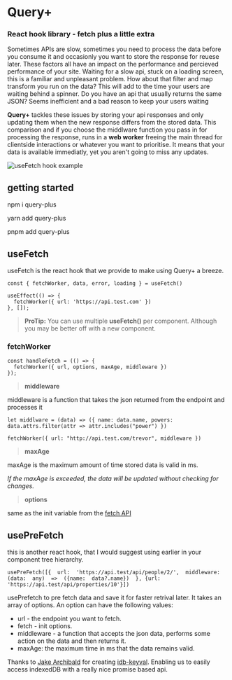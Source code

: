 #  Query+
### React hook library - fetch plus a little extra

  

  

Sometimes APIs are slow, sometimes you need to process the data before you consume it and occasionly you want to store the response for reuese later. These factors all have an impact on the performance and percieved performance of your site. Waiting for a slow api, stuck on a loading screen, this is a familiar and unpleasant problem. How about that filter and map transform you run on the data? This will add to the time your users are waiting behind a spinner. Do you have an api that usually returns the same JSON? Seems inefficient and a bad reason to keep your users waiting

  

**Query+** tackles these issues by storing your api responses and only updating them when the new response differs from the stored data. This comparison and if you choose the middlware function you pass in for processing the response, runs in a **web worker** freeing the main thread for clientside interactions or whatever you want to prioritise. It means that your data is available immediatly, yet you aren't going to miss any updates.

  

![useFetch hook example](https://repository-images.githubusercontent.com/505699390/e7071961-16bf-4dc2-b31e-f72eca2940a5)

  

##  getting started

  

npm i query-plus

  

yarn add query-plus

  

pnpm add query-plus

  

##  useFetch

  

  

useFetch is the react hook that we provide to make using Query+ a breeze.

  

  

    const { fetchWorker, data, error, loading } = useFetch()
    
    useEffect(() => {
      fetchWorker({ url: 'https://api.test.com' })
    }, []);

  

>  **ProTip:** You can use multiple **useFetch()** per component. Although you may be better off with a new component.

  

  

###  fetchWorker

  

    const handleFetch = (() => {
      fetchWorker({ url, options, maxAge, middleware })
    });

  

>  **middleware**

  

middleware is a function that takes the json returned from the endpoint and processes it

  

    let middlware = (data) => ({ name: data.name, powers: data.attrs.filter(attr => attr.includes("power") })
    
    fetchWorker({ url: "http://api.test.com/trevor", middleware })

  

>  **maxAge**

  

maxAge is the maximum amount of time stored data is valid in ms.

*If the maxAge is exceeded, the data will be updated without checking for changes.*

  

>  **options**

  

same as the init variable from the [fetch API](https://developer.mozilla.org/en-US/docs/Web/API/fetch)

  ##  usePreFetch
  this is another react hook, that I would suggest using earlier in your component tree hierarchy.

    usePreFetch([{  url:  'https://api.test/api/people/2/',  middleware:  (data:  any)  =>  ({name:  data?.name})  }, {url: 'https://api.test/api/properties/10'}])
usePrefetch to pre fetch data and save it for faster retrival later. It takes an  array of options. An option can have the following values:

 - url - the endpoint you want to fetch.
 - fetch - init options.
 - middleware - a function that accepts the json data, performs some action on the data and then returns it.
 - maxAge: the maximum time in ms that the data remains valid.

Thanks to [Jake Archibald](https://github.com/jakearchibald) for creating [idb-keyval](https://github.com/jakearchibald/idb). Enabling us to easily access indexedDB with a really nice promise based api.
